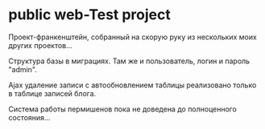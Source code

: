 public web-Test project
==================================

Проект-франкенштейн, собранный на скорую руку из нескольких моих других проектов...

Структура базы в миграциях. Там же и пользователь, логин и пароль "admin".

Ajax удаление записи с автообновлением таблицы реализовано только в таблице записей блога.

Система работы пермишенов пока не доведена до полноценного состояния...